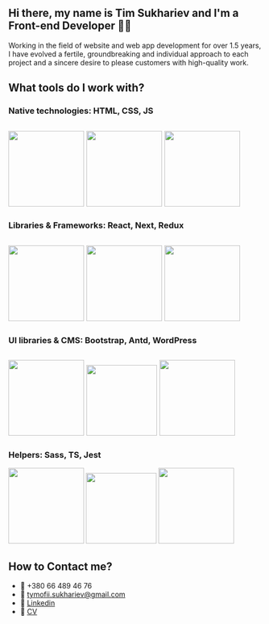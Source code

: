 ## Hi there, my name is Tim Sukhariev and I'm a Front-end Developer :yellow_heart::blue_heart:
Working in the field of website and web app development for over 1.5 years, I have evolved a fertile, groundbreaking and individual approach to each project and a sincere desire to please customers with high-quality work.
## What tools do I work with?
### Native technologies: HTML, CSS, JS 
<span><img src='https://img.icons8.com/color/344/html-5--v1.png' width=150 height=150/></span>
<span><img src='https://img.icons8.com/color/344/css3.png' width=150 height=150/></span>
<span><img src='https://img.icons8.com/color/344/javascript--v1.png' width=150 height=150/></span>
---
### Libraries & Frameworks: React, Next, Redux
<span><img src='https://cdn.worldvectorlogo.com/logos/react-2.svg' width=150 height=150/></span>
<span><img src='https://www.rlogical.com/wp-content/uploads/2021/08/Rlogical-Blog-Images-thumbnail.png' width=150 height=150/></span>
<span><img src='https://img.icons8.com/color/344/redux.png' width=150 height=150/></span>
---
### UI libraries & CMS: Bootstrap, Antd, WordPress
<span><img src='https://img.icons8.com/color/344/bootstrap.png' width=150 height=150/></span>
<span><img src='https://gw.alipayobjects.com/zos/rmsportal/KDpgvguMpGfqaHPjicRK.svg' width=140 height=140/></span>
<span><img src='https://img.icons8.com/fluency/344/wordpress.png' width=150 height=150/></span>
---
### Helpers: Sass, TS, Jest
<span><img src='https://img.icons8.com/color/344/sass.png' width=150 height=150/></span>
<span><img src='https://img.icons8.com/color/344/typescript.png' width=140 height=140/></span>
<span><img src='https://user-images.githubusercontent.com/10525473/50372432-95dcd880-0611-11e9-9432-58de9be26b3b.png' width=150 height=150/></span>
## How to Contact me?
+ :iphone: +380 66 489 46 76
+ :email: tymofii.sukhariev@gmail.com
+ :briefcase: [Linkedin](https://www.linkedin.com/in/tymofii-sukhariev-9630a2244/)
+ :bookmark_tabs: [CV](https://my-cv-app.netlify.app/)

